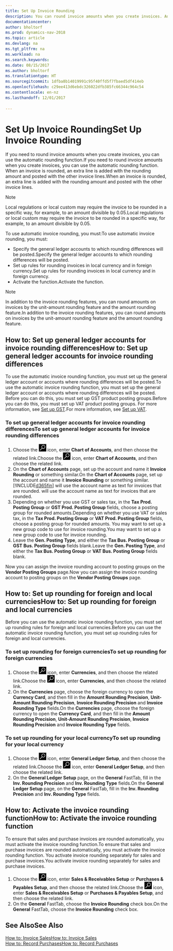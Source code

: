 ```yaml
---
title: Set Up Invoice Rounding
description: You can round invoice amounts when you create invoices. Additionally, local regulations or custom may require you to round in a specific way, for example, to an amount divisible by 0.05.
documentationcenter: 
author: bholtorf
ms.prod: dynamics-nav-2018
ms.topic: article
ms.devlang: na
ms.tgt_pltfrm: na
ms.workload: na
ms.search.keywords: 
ms.date: 08/15/2017
ms.author: bholtorf
ms.translationtype: HT
ms.sourcegitcommit: 1dfba8b14019991c95f40ffd5f7fbaed5df414eb
ms.openlocfilehash: c29ee413d6ebdc326022dfb385fc66344c964c54
ms.contentlocale: en-nz
ms.lasthandoff: 12/01/2017

---
```

# <a name="set-up-invoice-rounding"></a><span data-ttu-id="a9317-104">Set Up Invoice Rounding</span><span class="sxs-lookup"><span data-stu-id="a9317-104">Set Up Invoice Rounding</span></span>
<span data-ttu-id="a9317-105">If you need to round invoice amounts when you create invoices, you can use the automatic rounding function.</span><span class="sxs-lookup"><span data-stu-id="a9317-105">If you need to round invoice amounts when you create invoices, you can use the automatic rounding function.</span></span> <span data-ttu-id="a9317-106">When an invoice is rounded, an extra line is added with the rounding amount and posted with the other invoice lines.</span><span class="sxs-lookup"><span data-stu-id="a9317-106">When an invoice is rounded, an extra line is added with the rounding amount and posted with the other invoice lines.</span></span>

> [!NOTE]  
>  <span data-ttu-id="a9317-107">Local regulations or local custom may require the invoice to be rounded in a specific way, for example, to an amount divisible by 0.05.</span><span class="sxs-lookup"><span data-stu-id="a9317-107">Local regulations or local custom may require the invoice to be rounded in a specific way, for example, to an amount divisible by 0.05.</span></span>  
  
<span data-ttu-id="a9317-108">To use automatic invoice rounding, you must:</span><span class="sxs-lookup"><span data-stu-id="a9317-108">To use automatic invoice rounding, you must:</span></span>  
  
* <span data-ttu-id="a9317-109">Specify the general ledger accounts to which rounding differences will be posted.</span><span class="sxs-lookup"><span data-stu-id="a9317-109">Specify the general ledger accounts to which rounding differences will be posted.</span></span>  
* <span data-ttu-id="a9317-110">Set up rules for rounding invoices in local currency and in foreign currency.</span><span class="sxs-lookup"><span data-stu-id="a9317-110">Set up rules for rounding invoices in local currency and in foreign currency.</span></span>  
* <span data-ttu-id="a9317-111">Activate the function.</span><span class="sxs-lookup"><span data-stu-id="a9317-111">Activate the function.</span></span>  
  
> [!NOTE]  
>  <span data-ttu-id="a9317-112">In addition to the invoice rounding features, you can round amounts on invoices by the unit-amount rounding feature and the amount rounding feature.</span><span class="sxs-lookup"><span data-stu-id="a9317-112">In addition to the invoice rounding features, you can round amounts on invoices by the unit-amount rounding feature and the amount rounding feature.</span></span>  
 
## <a name="how-to-set-up-general-ledger-accounts-for-invoice-rounding-differences"></a><span data-ttu-id="a9317-113">How to: Set up general ledger accounts for invoice rounding differences</span><span class="sxs-lookup"><span data-stu-id="a9317-113">How to: Set up general ledger accounts for invoice rounding differences</span></span>
<span data-ttu-id="a9317-114">To use the automatic invoice rounding function, you must set up the general ledger account or accounts where rounding differences will be posted.</span><span class="sxs-lookup"><span data-stu-id="a9317-114">To use the automatic invoice rounding function, you must set up the general ledger account or accounts where rounding differences will be posted.</span></span> <span data-ttu-id="a9317-115">Before you can do this, you must set up GST product posting groups.</span><span class="sxs-lookup"><span data-stu-id="a9317-115">Before you can do this, you must set up VAT product posting groups.</span></span> <span data-ttu-id="a9317-116">For more information, see [Set up GST](finance-setup-vat.md).</span><span class="sxs-lookup"><span data-stu-id="a9317-116">For more information, see [Set up VAT](finance-setup-vat.md).</span></span>  
  
### <a name="to-set-up-general-ledger-accounts-for-invoice-rounding-differences"></a><span data-ttu-id="a9317-117">To set up general ledger accounts for invoice rounding differences</span><span class="sxs-lookup"><span data-stu-id="a9317-117">To set up general ledger accounts for invoice rounding differences</span></span>  
1. <span data-ttu-id="a9317-118">Choose the ![Search for Page or Report](media/ui-search/search_small.png "Search for Page or Report icon") icon, enter **Chart of Accounts**, and then choose the related link.</span><span class="sxs-lookup"><span data-stu-id="a9317-118">Choose the ![Search for Page or Report](media/ui-search/search_small.png "Search for Page or Report icon") icon, enter **Chart of Accounts**, and then choose the related link.</span></span>  
2. <span data-ttu-id="a9317-119">On the **Chart of Accounts** page, set up the account and name it **Invoice Rounding** or something similar.</span><span class="sxs-lookup"><span data-stu-id="a9317-119">On the **Chart of Accounts** page, set up the account and name it **Invoice Rounding** or something similar.</span></span> [!INCLUDE[d365fin](includes/d365fin_md.md)]<span data-ttu-id="a9317-120"> will use the account name as text for invoices that are rounded.</span><span class="sxs-lookup"><span data-stu-id="a9317-120"> will use the account name as text for invoices that are rounded.</span></span>  
3. <span data-ttu-id="a9317-121">Depending on whether you use GST or sales tax, in the **Tax Prod. Posting Group** or **GST Prod. Posting Group** fields, choose a posting group for rounded amounts.</span><span class="sxs-lookup"><span data-stu-id="a9317-121">Depending on whether you use VAT or sales tax, in the **Tax Prod. Posting Group** or **VAT Prod. Posting Group** fields, choose a posting group for rounded amounts.</span></span> <span data-ttu-id="a9317-122">You may want to set up a new group code to use for invoice rounding.</span><span class="sxs-lookup"><span data-stu-id="a9317-122">You may want to set up a new group code to use for invoice rounding.</span></span>
4. <span data-ttu-id="a9317-123">Leave the **Gen. Posting Type**, and either the **Tax Bus. Posting Group** or **GST Bus. Posting Group** fields blank.</span><span class="sxs-lookup"><span data-stu-id="a9317-123">Leave the **Gen. Posting Type**, and either the **Tax Bus. Posting Group** or **VAT Bus. Posting Group** fields blank.</span></span> <!-- Why do we say to leave these blank, when there are a lot of other fields we also leave blank but don't mention? -->  
  
<span data-ttu-id="a9317-124">Now you can assign the invoice rounding account to posting groups on the **Vendor Posting Groups** page.</span><span class="sxs-lookup"><span data-stu-id="a9317-124">Now you can assign the invoice rounding account to posting groups on the **Vendor Posting Groups** page.</span></span>  <!-- Why only the vendor posting groups? -->

## <a name="how-to-set-up-rounding-for-foreign-and-local-currencies"></a><span data-ttu-id="a9317-125">How to: Set up rounding for foreign and local currencies</span><span class="sxs-lookup"><span data-stu-id="a9317-125">How to: Set up rounding for foreign and local currencies</span></span>
<span data-ttu-id="a9317-126">Before you can use the automatic invoice rounding function, you must set up rounding rules for foreign and local currencies.</span><span class="sxs-lookup"><span data-stu-id="a9317-126">Before you can use the automatic invoice rounding function, you must set up rounding rules for foreign and local currencies.</span></span>

### <a name="to-set-up-rounding-for-foreign-currencies"></a><span data-ttu-id="a9317-127">To set up rounding for foreign currencies</span><span class="sxs-lookup"><span data-stu-id="a9317-127">To set up rounding for foreign currencies</span></span>  
1. <span data-ttu-id="a9317-128">Choose the ![Search for Page or Report](media/ui-search/search_small.png "Search for Page or Report icon") icon, enter **Currencies**, and then choose the related link.</span><span class="sxs-lookup"><span data-stu-id="a9317-128">Choose the ![Search for Page or Report](media/ui-search/search_small.png "Search for Page or Report icon") icon, enter **Currencies**, and then choose the related link.</span></span>  
2. <span data-ttu-id="a9317-129">On the **Currencies** page, choose the foreign currency to open the **Currency Card**, and then fill in the **Amount Rounding Precision**, **Unit-Amount Rounding Precision**, **Invoice Rounding Precision** and **Invoice Rounding Type** fields.</span><span class="sxs-lookup"><span data-stu-id="a9317-129">On the **Currencies** page, choose the foreign currency to open the **Currency Card**, and then fill in the **Amount Rounding Precision**, **Unit-Amount Rounding Precision**, **Invoice Rounding Precision** and **Invoice Rounding Type** fields.</span></span>
  
### <a name="to-set-up-rounding-for-your-local-currency"></a><span data-ttu-id="a9317-130">To set up rounding for your local currency</span><span class="sxs-lookup"><span data-stu-id="a9317-130">To set up rounding for your local currency</span></span>
1. <span data-ttu-id="a9317-131">Choose the ![Search for Page or Report](media/ui-search/search_small.png "Search for Page or Report icon") icon, enter **General Ledger Setup**, and then choose the related link.</span><span class="sxs-lookup"><span data-stu-id="a9317-131">Choose the ![Search for Page or Report](media/ui-search/search_small.png "Search for Page or Report icon") icon, enter **General Ledger Setup**, and then choose the related link.</span></span>  
2. <span data-ttu-id="a9317-132">On the **General Ledger Setup** page, on the **General** FastTab, fill in the **Inv. Rounding Precision** and **Inv. Rounding Type** fields.</span><span class="sxs-lookup"><span data-stu-id="a9317-132">On the **General Ledger Setup** page, on the **General** FastTab, fill in the **Inv. Rounding Precision** and **Inv. Rounding Type** fields.</span></span>  

## <a name="how-to-activate-the-invoice-rounding-function"></a><span data-ttu-id="a9317-133">How to: Activate the invoice rounding function</span><span class="sxs-lookup"><span data-stu-id="a9317-133">How to: Activate the invoice rounding function</span></span>  
<span data-ttu-id="a9317-134">To ensure that sales and purchase invoices are rounded automatically, you must activate the invoice rounding function.</span><span class="sxs-lookup"><span data-stu-id="a9317-134">To ensure that sales and purchase invoices are rounded automatically, you must activate the invoice rounding function.</span></span> <span data-ttu-id="a9317-135">You activate invoice rounding separately for sales and purchase invoices.</span><span class="sxs-lookup"><span data-stu-id="a9317-135">You activate invoice rounding separately for sales and purchase invoices.</span></span>

1. <span data-ttu-id="a9317-136">Choose the ![Search for Page or Report](media/ui-search/search_small.png "Search for Page or Report icon") icon, enter **Sales & Receivables Setup** or **Purchases & Payables Setup**, and then choose the related link.</span><span class="sxs-lookup"><span data-stu-id="a9317-136">Choose the ![Search for Page or Report](media/ui-search/search_small.png "Search for Page or Report icon") icon, enter **Sales & Receivables Setup** or **Purchases & Payables Setup**, and then choose the related link.</span></span>  
2. <span data-ttu-id="a9317-137">On the **General** FastTab, choose the **Invoice Rounding** check box.</span><span class="sxs-lookup"><span data-stu-id="a9317-137">On the **General** FastTab, choose the **Invoice Rounding** check box.</span></span>  
  
## <a name="see-also"></a><span data-ttu-id="a9317-138">See Also</span><span class="sxs-lookup"><span data-stu-id="a9317-138">See Also</span></span>  
[<span data-ttu-id="a9317-139">How to: Invoice Sales</span><span class="sxs-lookup"><span data-stu-id="a9317-139">How to: Invoice Sales</span></span>](sales-how-invoice-sales.md)  
[<span data-ttu-id="a9317-140">How to: Record Purchases</span><span class="sxs-lookup"><span data-stu-id="a9317-140">How to: Record Purchases</span></span>](purchasing-how-record-purchases.md)
